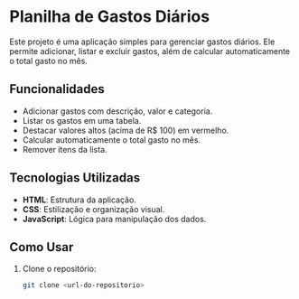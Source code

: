 # Planilha de Gastos Diários

Este projeto é uma aplicação simples para gerenciar gastos diários. Ele permite adicionar, listar e excluir gastos, além de calcular automaticamente o total gasto no mês.

## Funcionalidades
- Adicionar gastos com descrição, valor e categoria.
- Listar os gastos em uma tabela.
- Destacar valores altos (acima de R$ 100) em vermelho.
- Calcular automaticamente o total gasto no mês.
- Remover itens da lista.

## Tecnologias Utilizadas
- **HTML**: Estrutura da aplicação.
- **CSS**: Estilização e organização visual.
- **JavaScript**: Lógica para manipulação dos dados.

## Como Usar
1. Clone o repositório:
   ```bash
   git clone <url-do-repositorio>
